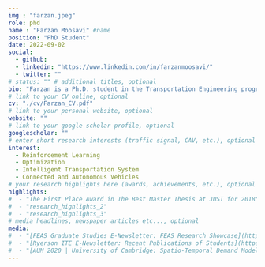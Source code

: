 ```yaml
---
img : "farzan.jpeg"
role: phd
name : "Farzan Moosavi" #name
position: "PhD Student" 
date: 2022-09-02
social: 
  - github:
  - linkedin: "https://www.linkedin.com/in/farzanmoosavi/"
  - twitter: ""
# status: "" # additional titles, optional
bio: "Farzan is a Ph.D. student in the Transportation Engineering program at Toronto Metropolitan University. He received his BSc in Aerospace Engineering and Physics and his MSc in Aerospace Engineering from the Sharif University of Technology. He started his Ph.D. under the supervision of Dr. Farooq in LiTrans Laboratory. His research focuses on logistic operations, multi-modal transportation systems, and air mobility."
# link to your CV online, optional
cv: "./cv/Farzan_CV.pdf" 
# link to your personal website, optional
website: "" 
# link to your google scholar profile, optional
googlescholar: "" 
# enter short research interests (traffic signal, CAV, etc.), optional
interest: 
  - Reinforcement Learning
  - Optimization
  - Intelligent Transportation System
  - Connected and Autonomous Vehicles
# your research highlights here (awards, achievements, etc.), optional
highlights: 
#  - "The First Place Award in The Best Master Thesis at JUST for 2018"
#  - "research_highlights_2"
#  - "research_highlights_3" 
# media headlines, newspaper articles etc..., optional
media: 
#  - "[FEAS Graduate Studies E-Newsletter: FEAS Research Showcase](https://mailchi.mp/087aae242858/feas-grad-enewsletter-free-yoga-event-contests-more?e=d7dd66fd13)"
#  - "[Ryerson ITE E-Newsletter: Recent Publications of Students](https://drive.google.com/drive/folders/14AawRmO4nz5UcOHxGyzcoQ0BoMTmicUa)"
#  - "[AUM 2020 | University of Cambridge: Spatio-Temporal Demand Modelling for On-Demand Transit Services](https://www.youtube.com/watch?v=Vd_H7G67r_I&t=2923s)"
---
```


